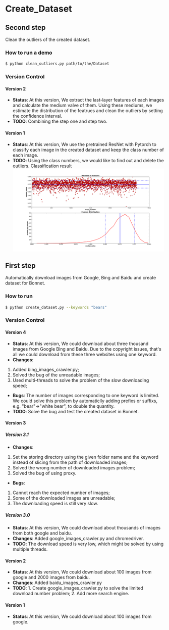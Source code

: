 # Create_Dataset
## Second step
Clean the outliers of the created dataset.

### How to run a demo
```sh
$ python clean_outliers.py path/to/the/Dataset
```

### Version Control
#### Version 2
- **Status**: At this version, We extract the last-layer features of each images and calculate the medium valve of them. Using these mediums, we estimate the distribution of the featrues and clean the outliers by setting the confidence interval.
- **TODO**: Combining the step one and step two.
#### Version 1
- **Status**: At this version, We use the pretrained ResNet with Pytorch to classify each image in the created dataset and keep the class number of each image.
- **TODO**: Using the class numbers, we would like to find out and delete the outliers.
Classification result
![image](https://github.com/Chen-Xieyuanli/Create_Dataset/blob/master/Medians_and_distribution.png)


## First step
Automatically download images from Google, Bing and Baidu and create dataset for Bonnet.

### How to run
```sh
$ python create_dataset.py --keywords "bears"
```

### Version Control
#### Version 4
- **Status**: At this version, We could download about three thousand images from Google Bing and Baidu. Due to the copyright issues, that's all we could download from these three websites using one keyword. 
- **Changes**: 
1. Added bing_images_crawler.py; 
2. Solved the bug of the unreadable images; 
3. Used multi-threads to solve the problem of the slow downloading speed;
- **Bugs**: The number of images corresponding to one keyword is limited. We could solve this problem by automaticlly adding prefixs or suffixs, e.g. "bear"->"white bear", to double the quantity. 
- **TODO**: Solve the bug and test the created dataset in Bonnet.
  
#### Version 3
##### Version 3.1
- **Changes**: 
1. Set the storing directory using the given folder name and the keyword instead of slicing from the path of downloaded images; 
2. Solved the wrong number of downloaded images problem; 
3. Solved the bug of using proxy.
- **Bugs**: 
1. Cannot reach the expected number of images; 
2. Some of the downloaded images are unreadable; 
3. The downloading speed is still very slow.
##### Version 3.0
- **Status**: At this version, We could download about thousands of images from both google and baidu.
- **Changes**: Added google_images_crawler.py and chromedriver.
- **TODO**: The download speed is very low, which might be solved by using multiple threads.
#### Version 2
- **Status**: At this version, We could download about 100 images from google and 2000 images from baidu.
- **Changes**: Added baidu_images_crawler.py
- **TODO**: 1. Create google_images_crawler.py to solve the limited download number problem; 2. Add more search engine.
#### Version 1
- **Status**: At this version, We could download about 100 images from google.

